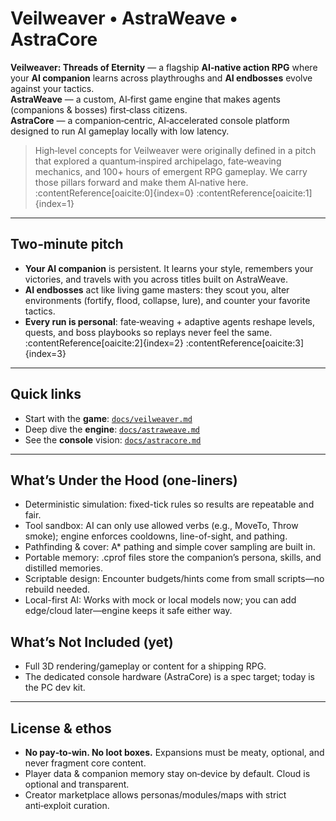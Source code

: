 # Veilweaver • AstraWeave • AstraCore

**Veilweaver: Threads of Eternity** — a flagship **AI‑native action RPG** where your **AI companion** learns across playthroughs and **AI endbosses** evolve against your tactics.  
**AstraWeave** — a custom, AI‑first game engine that makes agents (companions & bosses) first‑class citizens.  
**AstraCore** — a companion‑centric, AI‑accelerated console platform designed to run AI gameplay locally with low latency.

> High‑level concepts for Veilweaver were originally defined in a pitch that explored a quantum‑inspired archipelago, fate‑weaving mechanics, and 100+ hours of emergent RPG gameplay. We carry those pillars forward and make them AI‑native here. :contentReference[oaicite:0]{index=0} :contentReference[oaicite:1]{index=1}


---

## Two‑minute pitch

- **Your AI companion** is persistent. It learns your style, remembers your victories, and travels with you across titles built on AstraWeave.
- **AI endbosses** act like living game masters: they scout you, alter environments (fortify, flood, collapse, lure), and counter your favorite tactics.
- **Every run is personal**: fate‑weaving + adaptive agents reshape levels, quests, and boss playbooks so replays never feel the same. :contentReference[oaicite:2]{index=2} :contentReference[oaicite:3]{index=3}

---

## Quick links

- Start with the **game**: [`docs/veilweaver.md`](docs/veilweaver.md)  
- Deep dive the **engine**: [`docs/astraweave.md`](docs/astraweave.md)  
- See the **console** vision: [`docs/astracore.md`](docs/astracore.md)

---

## What’s Under the Hood (one-liners)

- Deterministic simulation: fixed-tick rules so results are repeatable and fair.
- Tool sandbox: AI can only use allowed verbs (e.g., MoveTo, Throw smoke); engine enforces cooldowns, line-of-sight, and pathing.
- Pathfinding & cover: A* pathing and simple cover sampling are built in.
- Portable memory: .cprof files store the companion’s persona, skills, and distilled memories.
- Scriptable design: Encounter budgets/hints come from small scripts—no rebuild needed.
- Local-first AI: Works with mock or local models now; you can add edge/cloud later—engine keeps it safe either way.

## What’s Not Included (yet)

- Full 3D rendering/gameplay or content for a shipping RPG.
- The dedicated console hardware (AstraCore) is a spec target; today is the PC dev kit.

---

## License & ethos

- **No pay‑to‑win. No loot boxes.** Expansions must be meaty, optional, and never fragment core content.  
- Player data & companion memory stay on‑device by default. Cloud is optional and transparent.  
- Creator marketplace allows personas/modules/maps with strict anti‑exploit curation.

